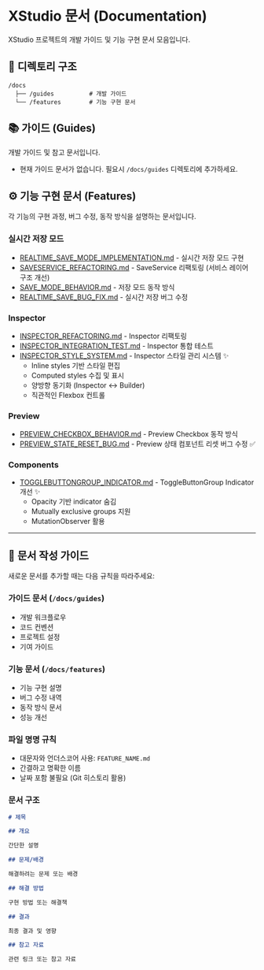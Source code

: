 # XStudio 문서 (Documentation)

XStudio 프로젝트의 개발 가이드 및 기능 구현 문서 모음입니다.

## 📂 디렉토리 구조

```
/docs
  ├── /guides          # 개발 가이드
  └── /features        # 기능 구현 문서
```

## 📚 가이드 (Guides)

개발 가이드 및 참고 문서입니다.

- 현재 가이드 문서가 없습니다. 필요시 `/docs/guides` 디렉토리에 추가하세요.

## ⚙️ 기능 구현 문서 (Features)

각 기능의 구현 과정, 버그 수정, 동작 방식을 설명하는 문서입니다.

### 실시간 저장 모드

- [REALTIME_SAVE_MODE_IMPLEMENTATION.md](./features/REALTIME_SAVE_MODE_IMPLEMENTATION.md) - 실시간 저장 모드 구현
- [SAVESERVICE_REFACTORING.md](./features/SAVESERVICE_REFACTORING.md) - SaveService 리팩토링 (서비스 레이어 구조 개선)
- [SAVE_MODE_BEHAVIOR.md](./features/SAVE_MODE_BEHAVIOR.md) - 저장 모드 동작 방식
- [REALTIME_SAVE_BUG_FIX.md](./features/REALTIME_SAVE_BUG_FIX.md) - 실시간 저장 버그 수정

### Inspector

- [INSPECTOR_REFACTORING.md](./features/INSPECTOR_REFACTORING.md) - Inspector 리팩토링
- [INSPECTOR_INTEGRATION_TEST.md](./features/INSPECTOR_INTEGRATION_TEST.md) - Inspector 통합 테스트
- [INSPECTOR_STYLE_SYSTEM.md](./features/INSPECTOR_STYLE_SYSTEM.md) - Inspector 스타일 관리 시스템 ✨
  - Inline styles 기반 스타일 편집
  - Computed styles 수집 및 표시
  - 양방향 동기화 (Inspector ↔ Builder)
  - 직관적인 Flexbox 컨트롤

### Preview

- [PREVIEW_CHECKBOX_BEHAVIOR.md](./features/PREVIEW_CHECKBOX_BEHAVIOR.md) - Preview Checkbox 동작 방식
- [PREVIEW_STATE_RESET_BUG.md](./features/PREVIEW_STATE_RESET_BUG.md) - Preview 상태 컴포넌트 리셋 버그 수정 ✅

### Components

- [TOGGLEBUTTONGROUP_INDICATOR.md](./features/TOGGLEBUTTONGROUP_INDICATOR.md) - ToggleButtonGroup Indicator 개선 ✨
  - Opacity 기반 indicator 숨김
  - Mutually exclusive groups 지원
  - MutationObserver 활용

---

## 📝 문서 작성 가이드

새로운 문서를 추가할 때는 다음 규칙을 따라주세요:

### 가이드 문서 (`/docs/guides`)

- 개발 워크플로우
- 코드 컨벤션
- 프로젝트 설정
- 기여 가이드

### 기능 문서 (`/docs/features`)

- 기능 구현 설명
- 버그 수정 내역
- 동작 방식 문서
- 성능 개선

### 파일 명명 규칙

- 대문자와 언더스코어 사용: `FEATURE_NAME.md`
- 간결하고 명확한 이름
- 날짜 포함 불필요 (Git 히스토리 활용)

### 문서 구조

```markdown
# 제목

## 개요

간단한 설명

## 문제/배경

해결하려는 문제 또는 배경

## 해결 방법

구현 방법 또는 해결책

## 결과

최종 결과 및 영향

## 참고 자료

관련 링크 또는 참고 자료
```
